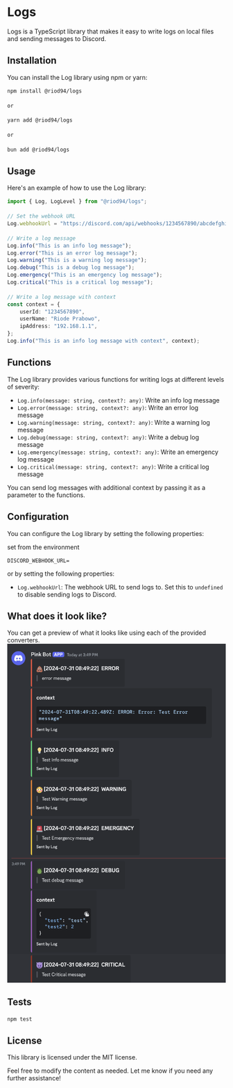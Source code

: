 # Logs

Logs is a TypeScript library that makes it easy to write logs on local files and sending messages to Discord.

## Installation

You can install the Log library using npm or yarn:

```bash
npm install @riod94/logs

or

yarn add @riod94/logs

or

bun add @riod94/logs
```

## Usage

Here's an example of how to use the Log library:

```typescript
import { Log, LogLevel } from "@riod94/logs";

// Set the webhook URL
Log.webhookUrl = "https://discord.com/api/webhooks/1234567890/abcdefghijklmnopqrstuvwxyz";

// Write a log message
Log.info("This is an info log message");
Log.error("This is an error log message");
Log.warning("This is a warning log message");
Log.debug("This is a debug log message");
Log.emergency("This is an emergency log message");
Log.critical("This is a critical log message");

// Write a log message with context
const context = {
	userId: "1234567890",
	userName: "Riode Prabowo",
	ipAddress: "192.168.1.1",
};
Log.info("This is an info log message with context", context);
```

## Functions

The Log library provides various functions for writing logs at different levels of severity:

-  `Log.info(message: string, context?: any)`: Write an info log message
-  `Log.error(message: string, context?: any)`: Write an error log message
-  `Log.warning(message: string, context?: any)`: Write a warning log message
-  `Log.debug(message: string, context?: any)`: Write a debug log message
-  `Log.emergency(message: string, context?: any)`: Write an emergency log message
-  `Log.critical(message: string, context?: any)`: Write a critical log message

You can send log messages with additional context by passing it as a parameter to the functions.

## Configuration

You can configure the Log library by setting the following properties:

set from the environment

```env
DISCORD_WEBHOOK_URL=
```

or by setting the following properties:

-  `Log.webhookUrl`: The webhook URL to send logs to. Set this to `undefined` to disable sending logs to Discord.

## What does it look like?

You can get a preview of what it looks like using each of the provided converters.
![Example Image](/assets/example.png)

## Tests

```bash
npm test
```

## License

This library is licensed under the MIT license.

Feel free to modify the content as needed. Let me know if you need any further assistance!
